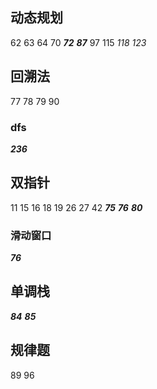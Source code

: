
## 动态规划
62 63 64 70 ***72*** ***87*** 97 115 *118* *123*

## 回溯法
77 78 79 90
### dfs
***236***

## 双指针
11 15 16 18 19 26 27 42 ***75*** ***76*** ***80***
### 滑动窗口
***76***


## 单调栈
***84*** ***85*** 

## 规律题
89 96